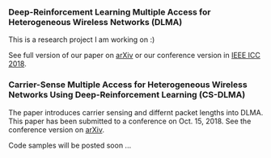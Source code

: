 ### Deep-Reinforcement Learning Multiple Access for Heterogeneous Wireless Networks (DLMA)

This is a research project I am working on :)

See full version of our paper on [arXiv](https://arxiv.org/pdf/1712.00162.pdf) or our conference version in [IEEE ICC 2018](https://ieeexplore.ieee.org/abstract/document/8422168/).


### Carrier-Sense Multiple Access for Heterogeneous Wireless Networks Using Deep-Reinforcement Learning (CS-DLMA)
The paper introduces carrier sensing and differnt packet lengths into DLMA. This paper has been submitted to a conference on Oct. 15, 2018. See the conference version on [arXiv](https://arxiv.org/abs/1810.06830).  



Code samples will be posted soon ...
